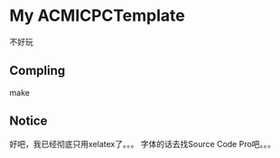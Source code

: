 # My ACMICPCTemplate #
不好玩

## Compling ##
make

## Notice ##
好吧，我已经彻底只用xelatex了。。。
字体的话去找Source Code Pro吧。。。
